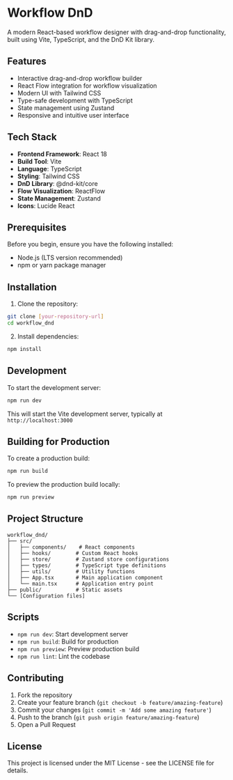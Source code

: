 # Workflow DnD

A modern React-based workflow designer with drag-and-drop functionality, built using Vite, TypeScript, and the DnD Kit library.

## Features

- Interactive drag-and-drop workflow builder
- React Flow integration for workflow visualization
- Modern UI with Tailwind CSS
- Type-safe development with TypeScript
- State management using Zustand
- Responsive and intuitive user interface

## Tech Stack

- **Frontend Framework**: React 18
- **Build Tool**: Vite
- **Language**: TypeScript
- **Styling**: Tailwind CSS
- **DnD Library**: @dnd-kit/core
- **Flow Visualization**: ReactFlow
- **State Management**: Zustand
- **Icons**: Lucide React

## Prerequisites

Before you begin, ensure you have the following installed:
- Node.js (LTS version recommended)
- npm or yarn package manager

## Installation

1. Clone the repository:
```bash
git clone [your-repository-url]
cd workflow_dnd
```

2. Install dependencies:
```bash
npm install
```

## Development

To start the development server:
```bash
npm run dev
```

This will start the Vite development server, typically at `http://localhost:3000`

## Building for Production

To create a production build:
```bash
npm run build
```

To preview the production build locally:
```bash
npm run preview
```

## Project Structure

```
workflow_dnd/
├── src/
│   ├── components/    # React components
│   ├── hooks/        # Custom React hooks
│   ├── store/        # Zustand store configurations
│   ├── types/        # TypeScript type definitions
│   ├── utils/        # Utility functions
│   ├── App.tsx       # Main application component
│   └── main.tsx      # Application entry point
├── public/           # Static assets
└── [Configuration files]
```

## Scripts

- `npm run dev`: Start development server
- `npm run build`: Build for production
- `npm run preview`: Preview production build
- `npm run lint`: Lint the codebase

## Contributing

1. Fork the repository
2. Create your feature branch (`git checkout -b feature/amazing-feature`)
3. Commit your changes (`git commit -m 'Add some amazing feature'`)
4. Push to the branch (`git push origin feature/amazing-feature`)
5. Open a Pull Request

## License

This project is licensed under the MIT License - see the LICENSE file for details.
